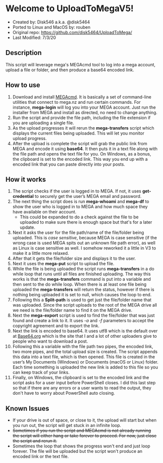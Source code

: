 # Welcome to UploadToMegaV5!
* Created by: Disk546 a.k.a. @disk5464
* Ported to Linux and MacOS by: rouben
* Original repo: https://github.com/disk5464/UploadToMega/
* Last Modified: 7/3/20

## Description
This script will leverage mega's MEGAcmd tool to log into a mega account, upload a file or folder, and then produce a base64 encoded link.

## How to use
1. Download and install [MEGAcmd](https://mega.nz/cmd). It is basically a set of command-line utilities that connect to mega.nz and run certain commands. For instance, **mega-login** will log you into your MEGA account. Just run the installer from MEGA and install as directed, no need to change anything.
2. Run the script and provide the file path, including the file extension if you are uploading a single file.
3. As the upload progresses it will rerun the **mega-transfers** script which displays the current files being uploaded. This will let you monitor upload progress.
4. After the upload is complete the script will grab the public link from MEGA and encode it using **base64**. It then puts it in a text file along with the file path and opens the text file for you. On Windows, as a bonus, the clipboard is set to the encoded link. This way you end up with a encoded link that you can paste directly into your posts.

## How it works
1. The script checks if the user is logged in to MEGA. If not, it uses **get-credential** to securely get the user’s MEGA email and password.
2. The next thing the script does is run **mega-whoami** and **mega-df** to show the user who is logged in to MEGA and how much space they have available on their account. 
   * This could be expanded to do a check against the file to be uploaded to make sure there is enough space but that's for a later update.
3. Next it asks the user for the file path/name of the file/folder being uploaded. This is *case sensitive*, because MEGA is case sensitive (if the wrong case is used MEGA spits out an unknown file path error), as well as Linux is case sensitive as well. I somehow reworked it a little in V3 to make it a little more relaxed.
4. After that it gets the file/folder size and displays it to the user.
5. Next it uses the **mega-put** script to upload the file.
6. While the file is being uploaded the script runs **mega-transfers** in a do while loop that runs until all files are finished uploading. The way this works is that the **mega-transfers** command is put into a variable and then sent to the do while loop. When there is at least one file being uploaded the **mega-transfers** will return the status, however if there is nothing being uploaded it is set to null, which causes the loop to end. 
7. Following this a **Split-path** is used to get just the file/folder name that was uploaded. Since the script uploads to the root of the MEGA drive all we need is the file/folder name to find it on the MEGA drive.
8. Next the **mega-export** script is used to find the file/folder that was just found and create a link to it. It uses *-a* and *-f* parameters to accept the copyright agreement and to export the link.
9. Next the link is encoded to base64. It uses utf8 which is the default over at [Base64.org](https://www.base64decode.org/) which is the site that I and a lot of other uploaders give to people who want to download a post.
10. Following this a variable with the file path two pipes, the encoded link, two more pipes, and the total upload size is created. The script appends this data into a text file, which is then opened. This file is created in the user’s My Documents (Windows) or Documents (macOS or Linux) folder. Each time something is uploaded the new link is added to this file so you can keep track of your links.
11. Finally, on Windows, the clipboard is set to the encoded link and the script asks for a user input before PowerShell closes. I did this last step so that if there are any errors or a user wants to read the output, they don't have to worry about PowerShell auto closing.

## Known Issues
* If your drive is out of space, or close to it, the upload will start but when you run out, the script will get stuck in an infinite loop.
* ~~Sometimes if you run the script and MEGAcmd is not already running the script will either hang or take forever to proceed. For now, just close the script and rerun it.~~
* Sometimes the loop that shows the progress won't end and just loop forever. The file will be uploaded but the script won't produce an encoded link or the text file.
